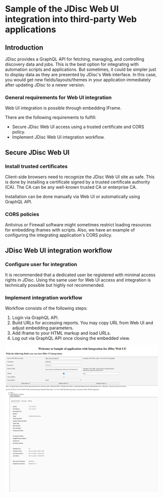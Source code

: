 # Sample of the JDisc Web UI integration into third-party Web applications

## Introduction

JDisc provides a GraphQL API for fetching, managing, and controlling discovery data and jobs.
This is the best option for integrating with automation scripts and applications. But sometimes, it could be simpler just to display data as they are presented by JDisc's Web interface.
In this case, you would get new fields/layouts/themes in your application immediately after updating JDisc to a newer version.


### General requirements for Web UI integration
Web UI integration is possible through embedding IFrame.

There are the following requirements to fulfill:
- Secure JDisc Web UI access using a trusted certificate and CORS policy.
- Implement JDisc Web UI integration workflow.

## Secure JDisc Web UI
### Install trusted certificates
Client-side browsers need to recognize the JDisc Web UI site as safe.
This is done by installing a certificate signed by a trusted certificate authority (CA).
The CA can be any well-known trusted CA or enterprise CA.

Installation can be done manually via Web UI or automatically using GraphQL API.

### CORS policies
Antivirus or Firewall software might sometimes restrict loading resources for embedding iframes with scripts.
Also, we have an example of configuring the integrating application's CORS policy.

## JDisc Web UI integration workflow
### Configure user for integration
It is recommended that a dedicated user be registered with minimal access rights in JDisc.
Using the same user for Web UI access and integration is technically possible but highly not recommended.

### Implement integration workflow
Workflow consists of the following steps:

1. Login via GraphQL API.
2. Build URLs for accessing reports. You may copy URL from Web UI and adjust embedding parameters.
3. Add iframe to your HTML markup and load URLs.
4. Log out via GraphQL API once closing the embedded view.

![illustration UI with embedded Web UI](images/04dca8cfa121.png "This is illustration UI with embedded Web UI")